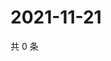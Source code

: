 # 2021-11-21

共 0 条

<!-- BEGIN WEIBO -->
<!-- 最后更新时间 Sun Nov 21 2021 04:14:29 GMT+0800 (China Standard Time) -->

<!-- END WEIBO -->
